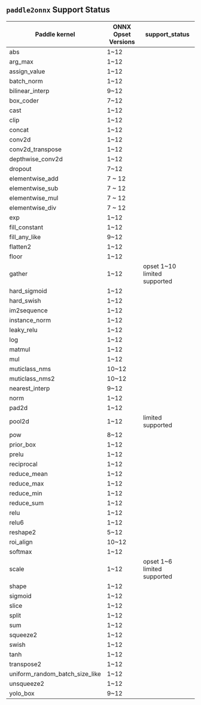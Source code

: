 ## `paddle2onnx` Support Status

| Paddle kernel |  ONNX Opset Versions | support_status |
| ------------- | ------------------------------- | -----------------|
| abs | 1~12 |
| arg_max | 1~12 |
| assign_value | 1~12 |
| batch_norm | 1~12 |
| bilinear_interp | 9~12 |
| box_coder | 7~12 |
| cast | 1~12 |
| clip | 1~12 |
| concat | 1~12 |
| conv2d | 1~12 |
| conv2d_transpose | 1~12 |
| depthwise_conv2d | 1~12 |
| dropout | 7~12 |
| elementwise_add | 7 ~ 12 |
| elementwise_sub | 7 ~ 12 |
| elementwise_mul | 7 ~ 12 |
| elementwise_div | 7 ~ 12 |
| exp | 1~12 |
| fill_constant | 1~12 |
| fill_any_like | 9~12 |
| flatten2 | 1~12 |
| floor | 1~12 |
| gather | 1~12 |  opset 1~10 limited supported |
| hard_sigmoid | 1~12 |
| hard_swish | 1~12 |
| im2sequence | 1~12 |
| instance_norm | 1~12 |
| leaky_relu | 1~12 |
| log | 1~12 |
| matmul | 1~12 |
| mul | 1~12 |
| muticlass_nms | 10~12 |
| muticlass_nms2 | 10~12 |
| nearest_interp | 9~12 |
| norm | 1~12 |
| pad2d | 1~12 |
| pool2d | 1~12 | limited supported |
| pow | 8~12 |
| prior_box | 1~12 |
| prelu | 1~12 |
| reciprocal | 1~12 |
| reduce_mean | 1~12 |
| reduce_max | 1~12 |
| reduce_min | 1~12 |
| reduce_sum | 1~12 |
| relu | 1~12 |
| relu6 | 1~12 |
| reshape2 | 5~12 |
| roi_align | 10~12 |
| softmax | 1~12 |
| scale | 1~12 | opset 1~6 limited supported |
| shape | 1~12 |
| sigmoid | 1~12 |
| slice | 1~12 |
| split | 1~12 |
| sum | 1~12 |
| squeeze2 | 1~12 |
| swish | 1~12 |
| tanh | 1~12 |
| transpose2 | 1~12 |
| uniform_random_batch_size_like | 1~12 |
| unsqueeze2 | 1~12 |
| yolo_box | 9~12 |
